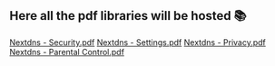 ## Here all the pdf libraries will be hosted 📚

[Nextdns - Security.pdf](https://github.com/user-attachments/files/19530157/Nextdns.-.Security.pdf)
[Nextdns - Settings.pdf](https://github.com/user-attachments/files/19530165/Nextdns.-.Settings.pdf)
[Nextdns - Privacy.pdf](https://github.com/user-attachments/files/19530162/Nextdns.-.Privacy.pdf)
[Nextdns - Parental Control.pdf](https://github.com/user-attachments/files/19530161/Nextdns.-.Parental.Control.pdf)
